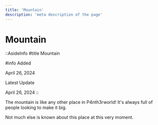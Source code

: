 ```yaml
---
title: 'Mountain'
description: 'meta description of the page'
---
```


# Mountain

::AsideInfo
#title
Mountain

#info
Added

April 26, 2024

Latest Update

April 26, 2024
::

The mountain is like any other place in P4nth3rworld!
It's always full of people looking to make it big.

Not much else is known about this place at this very moment.